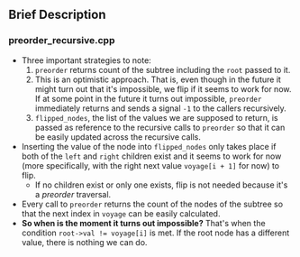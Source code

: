 ## Brief Description

### preorder_recursive.cpp

* Three important strategies to note:
	1. `preorder` returns count of the subtree including the `root` passed to it.
	2. This is an optimistic approach. That is, even though in the future it might turn out that it's impossible, we flip if it seems to work for now. If at some point in the future it turns out impossible, `preorder` immediately returns and sends a signal `-1` to the callers recursively.
	3. `flipped_nodes`, the list of the values we are supposed to return, is passed as reference to the recursive calls to `preorder` so that it can be easily updated across the recursive calls.
* Inserting the value of the node into `flipped_nodes` only takes place if both of the `left` and `right` children exist and it seems to work for now (more specifically, with the right next value `voyage[i + 1]` for now) to flip.
	* If no children exist or only one exists, flip is not needed because it's a *preorder* traversal.
* Every call to `preorder` returns the count of the nodes of the subtree so that the next index in `voyage` can be easily calculated.
* **So when is the moment it turns out impossible?** That's when the condition `root->val != voyage[i]` is met. If the root node has a different value, there is nothing we can do.